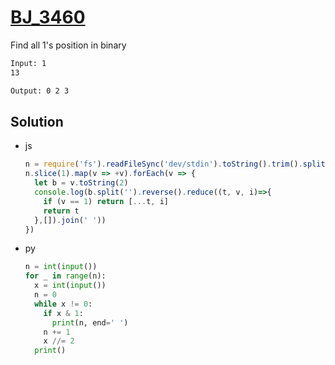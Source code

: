 # [BJ_3460](https://acmicpc.net/problem/3460)

Find all 1's position in binary

```txt
Input: 1
13

Output: 0 2 3
```

## Solution

* js

  ```js
  n = require('fs').readFileSync('dev/stdin').toString().trim().split('\n')
  n.slice(1).map(v => +v).forEach(v => {
    let b = v.toString(2)
    console.log(b.split('').reverse().reduce((t, v, i)=>{
      if (v == 1) return [...t, i]
      return t
    },[]).join(' '))
  })
  ```

* py

  ```py
  n = int(input())
  for _ in range(n):
    x = int(input())
    n = 0
    while x != 0:
      if x & 1:
        print(n, end=' ')
      n += 1
      x //= 2
    print()
  ```
